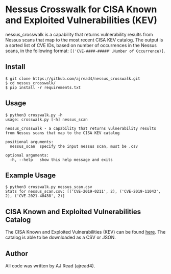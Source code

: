 # Nessus Crosswalk for CISA Known and Exploited Vulnerabilities (KEV)

nessus_crosswalk is a capability that returns vulnerability results from Nessus scans that map to the most recent CISA KEV catalog. The output is a sorted list of CVE IDs, based on number of occurrences in the Nessus scans, in the following format: ```[('CVE-####-#####',Number of Occurrence)]```. 
## Install 
```
$ git clone https://github.com/ajread4/nessus_crosswalk.git
$ cd nessus_crosswalk/
$ pip install -r requirements.txt 
```
## Usage 
```
$ python3 crosswalk.py -h
usage: crosswalk.py [-h] nessus_scan

nessus_crosswalk - a capability that returns vulnerability results from Nessus scans that map to the CISA KEV catalog

positional arguments:
  nessus_scan  specify the input nessus scan, must be .csv

optional arguments:
  -h, --help   show this help message and exits
```
## Example Usage
```
$ python3 crosswalk.py nessus_scan.csv
Stats for nessus_scan.csv: [('CVE-2019-0211', 2), ('CVE-2019-11043', 2), ('CVE-2021-40438', 2)]
```
## CISA Known and Exploited Vulnerabilities Catalog
The CISA Known and Exploited Vulnerabilities (KEV) can be found [here](https://www.cisa.gov/known-exploited-vulnerabilities-catalog). The catalog is able to be downloaded as a CSV or JSON.  
## Author
All code was written by AJ Read (ajread4). 